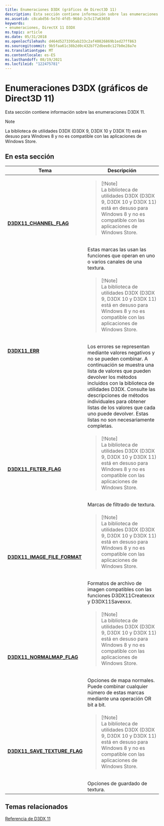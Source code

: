 ```yaml
---
title: Enumeraciones D3DX (gráficos de Direct3D 11)
description: Esta sección contiene información sobre las enumeraciones D3DX 11.
ms.assetid: c8cabd56-5e7d-4fd5-968d-2c5c17a63650
keywords:
- enumeraciones, DirectX 11 D3DX
ms.topic: article
ms.date: 05/31/2018
ms.openlocfilehash: d464d5273395ab233c2af40826869b1ed27ff863
ms.sourcegitcommit: 9b5faa61c38b2d0c432b7f2dbee8c127b0e28a7e
ms.translationtype: MT
ms.contentlocale: es-ES
ms.lasthandoff: 08/19/2021
ms.locfileid: "122475781"
---
```

# <a name="d3dx-enumerations-direct3d-11-graphics"></a>Enumeraciones D3DX (gráficos de Direct3D 11)

Esta sección contiene información sobre las enumeraciones D3DX 11.

> [!Note]  
> La biblioteca de utilidades D3DX (D3DX 9, D3DX 10 y D3DX 11) está en desuso para Windows 8 y no es compatible con las aplicaciones de Windows Store.

 


## <a name="in-this-section"></a>En esta sección




| Tema | Descripción | 
|-------|-------------|
| <a href="d3dx11-channel-flag.md"><strong>D3DX11_CHANNEL_FLAG</strong></a><br /> | <blockquote>[!Note]<br />La biblioteca de utilidades D3DX (D3DX 9, D3DX 10 y D3DX 11) está en desuso para Windows 8 y no es compatible con las aplicaciones de Windows Store.</blockquote><br /> Estas marcas las usan las funciones que operan en uno o varios canales de una textura.<br /> | 
| <a href="d3dx11-err.md"><strong>D3DX11_ERR</strong></a><br /> | <blockquote>[!Note]<br />La biblioteca de utilidades D3DX (D3DX 9, D3DX 10 y D3DX 11) está en desuso para Windows 8 y no es compatible con las aplicaciones de Windows Store.</blockquote><br /> Los errores se representan mediante valores negativos y no se pueden combinar. A continuación se muestra una lista de valores que pueden devolver los métodos incluidos con la biblioteca de utilidades D3DX. Consulte las descripciones de métodos individuales para obtener listas de los valores que cada uno puede devolver. Estas listas no son necesariamente completas.<br /> | 
| <a href="d3dx11-filter-flag.md"><strong>D3DX11_FILTER_FLAG</strong></a><br /> | <blockquote>[!Note]<br />La biblioteca de utilidades D3DX (D3DX 9, D3DX 10 y D3DX 11) está en desuso para Windows 8 y no es compatible con las aplicaciones de Windows Store.</blockquote><br /> Marcas de filtrado de textura.<br /> | 
| <a href="d3dx11-image-file-format.md"><strong>D3DX11_IMAGE_FILE_FORMAT</strong></a><br /> | <blockquote>[!Note]<br />La biblioteca de utilidades D3DX (D3DX 9, D3DX 10 y D3DX 11) está en desuso para Windows 8 y no es compatible con las aplicaciones de Windows Store.</blockquote><br /> Formatos de archivo de imagen compatibles con las funciones D3DX11Createxxx y D3DX11Savexxx.<br /> | 
| <a href="d3dx11-normalmap-flag.md"><strong>D3DX11_NORMALMAP_FLAG</strong></a><br /> | <blockquote>[!Note]<br />La biblioteca de utilidades D3DX (D3DX 9, D3DX 10 y D3DX 11) está en desuso para Windows 8 y no es compatible con las aplicaciones de Windows Store.</blockquote><br /> Opciones de mapa normales. Puede combinar cualquier número de estas marcas mediante una operación OR bit a bit.<br /> | 
| <a href="d3dx11-save-texture-flag.md"><strong>D3DX11_SAVE_TEXTURE_FLAG</strong></a><br /> | <blockquote>[!Note]<br />La biblioteca de utilidades D3DX (D3DX 9, D3DX 10 y D3DX 11) está en desuso para Windows 8 y no es compatible con las aplicaciones de Windows Store.</blockquote><br /> Opciones de guardado de textura.<br /> | 




 

## <a name="related-topics"></a>Temas relacionados

<dl> <dt>

[Referencia de D3DX 11](d3d11-graphics-reference-d3dx11.md)
</dt> </dl>

 

 





